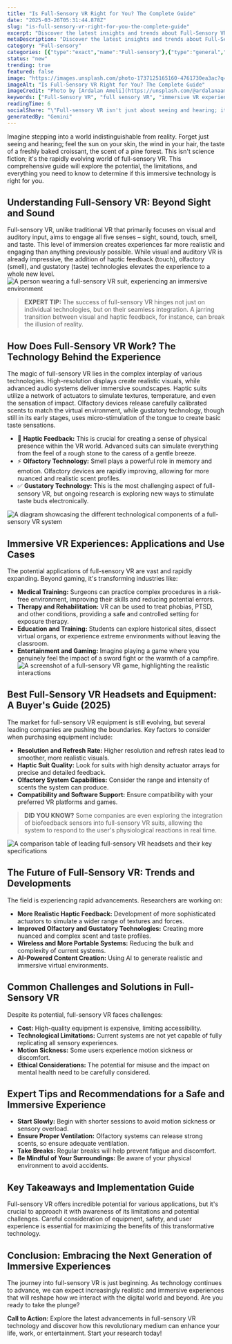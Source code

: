 ```yaml
---
title: "Is Full-Sensory VR Right for You? The Complete Guide"
date: "2025-03-26T05:31:44.878Z"
slug: "is-full-sensory-vr-right-for-you-the-complete-guide"
excerpt: "Discover the latest insights and trends about Full-Sensory VR. This comprehensive guide covers everything you need to know about Full-Sensory VR in 2025."
metaDescription: "Discover the latest insights and trends about Full-Sensory VR. This comprehensive guide covers everything you need to know about Full-Sensory VR in 2025."
category: "Full-sensory"
categories: [{"type":"exact","name":"Full-sensory"},{"type":"general","name":"Technology"},{"type":"medium","name":"Human-Computer Interaction"},{"type":"specific","name":"Haptic Feedback"},{"type":"niche","name":"Biometric Sensors"}]
status: "new"
trending: true
featured: false
image: "https://images.unsplash.com/photo-1737125165160-4761730ea3ac?q=85&w=1200&fit=max&fm=webp&auto=compress"
imageAlt: "Is Full-Sensory VR Right for You? The Complete Guide"
imageCredit: "Photo by [Ardalan Ameli](https://unsplash.com/@ardalanaameli) on Unsplash"
keywords: ["Full-Sensory VR", "full sensory VR", "immersive VR experiences", "haptic VR suits", "VR with smell and taste", "best full sensory VR headsets", "buy full sensory VR equipment", "future of full sensory VR", "full sensory VR games", "how does full sensory VR work?"]
readingTime: 6
socialShare: "\"Full-sensory VR isn't just about seeing and hearing; it's about feeling the virtual world. The future of immersion is here, and it's more visceral than you can imagine.\""
generatedBy: "Gemini"
---
```




Imagine stepping into a world indistinguishable from reality.  Forget just seeing and hearing; feel the sun on your skin, the wind in your hair, the taste of a freshly baked croissant, the scent of a pine forest.  This isn't science fiction; it's the rapidly evolving world of full-sensory VR.  This comprehensive guide will explore the potential, the limitations, and everything you need to know to determine if this immersive technology is right for you.

##  Understanding Full-Sensory VR: Beyond Sight and Sound

Full-sensory VR, unlike traditional VR that primarily focuses on visual and auditory input, aims to engage all five senses – sight, sound, touch, smell, and taste. This level of immersion creates experiences far more realistic and engaging than anything previously possible.  While visual and auditory VR is already impressive, the addition of haptic feedback (touch), olfactory (smell), and gustatory (taste) technologies elevates the experience to a whole new level.  ![A person wearing a full-sensory VR suit, experiencing an immersive environment](https://images.unsplash.com/photo-1667498606907-1f53824a8105?q=85&w=1200&fit=max&fm=webp&auto=compress)

> **EXPERT TIP:**  The success of full-sensory VR hinges not just on individual technologies, but on their seamless integration. A jarring transition between visual and haptic feedback, for instance, can break the illusion of reality.

##  How Does Full-Sensory VR Work? The Technology Behind the Experience

The magic of full-sensory VR lies in the complex interplay of various technologies.  High-resolution displays create realistic visuals, while advanced audio systems deliver immersive soundscapes. Haptic suits utilize a network of actuators to simulate textures, temperature, and even the sensation of impact.  Olfactory devices release carefully calibrated scents to match the virtual environment, while gustatory technology, though still in its early stages, uses micro-stimulation of the tongue to create basic taste sensations.

* 🔑 **Haptic Feedback:**  This is crucial for creating a sense of physical presence within the VR world. Advanced suits can simulate everything from the feel of a rough stone to the caress of a gentle breeze.
* ⚡ **Olfactory Technology:**  Smell plays a powerful role in memory and emotion.  Olfactory devices are rapidly improving, allowing for more nuanced and realistic scent profiles.
* ✅ **Gustatory Technology:** This is the most challenging aspect of full-sensory VR, but ongoing research is exploring new ways to stimulate taste buds electronically.

![A diagram showcasing the different technological components of a full-sensory VR system](https://images.unsplash.com/photo-1667498607319-7b08208c1a9a?q=85&w=1200&fit=max&fm=webp&auto=compress)

##  Immersive VR Experiences: Applications and Use Cases

The potential applications of full-sensory VR are vast and rapidly expanding.  Beyond gaming, it's transforming industries like:

* **Medical Training:** Surgeons can practice complex procedures in a risk-free environment, improving their skills and reducing potential errors.
* **Therapy and Rehabilitation:**  VR can be used to treat phobias, PTSD, and other conditions, providing a safe and controlled setting for exposure therapy.
* **Education and Training:**  Students can explore historical sites, dissect virtual organs, or experience extreme environments without leaving the classroom.
* **Entertainment and Gaming:**  Imagine playing a game where you genuinely feel the impact of a sword fight or the warmth of a campfire.  ![A screenshot of a full-sensory VR game, highlighting the realistic interactions](https://images.unsplash.com/photo-1617802690658-1173a812650d?q=85&w=1200&fit=max&fm=webp&auto=compress)

##  Best Full-Sensory VR Headsets and Equipment: A Buyer's Guide (2025)

The market for full-sensory VR equipment is still evolving, but several leading companies are pushing the boundaries.  Key factors to consider when purchasing equipment include:

* **Resolution and Refresh Rate:**  Higher resolution and refresh rates lead to smoother, more realistic visuals.
* **Haptic Suit Quality:**  Look for suits with high density actuator arrays for precise and detailed feedback.
* **Olfactory System Capabilities:**  Consider the range and intensity of scents the system can produce.
* **Compatibility and Software Support:**  Ensure compatibility with your preferred VR platforms and games.

> **DID YOU KNOW?**  Some companies are even exploring the integration of biofeedback sensors into full-sensory VR suits, allowing the system to respond to the user's physiological reactions in real time.

![A comparison table of leading full-sensory VR headsets and their key specifications](https://images.unsplash.com/photo-1737125165160-4761730ea3ac?q=85&w=1200&fit=max&fm=webp&auto=compress)

##  The Future of Full-Sensory VR: Trends and Developments

The field is experiencing rapid advancements.  Researchers are working on:

* **More Realistic Haptic Feedback:**  Development of more sophisticated actuators to simulate a wider range of textures and forces.
* **Improved Olfactory and Gustatory Technologies:**  Creating more nuanced and complex scent and taste profiles.
* **Wireless and More Portable Systems:**  Reducing the bulk and complexity of current systems.
* **AI-Powered Content Creation:**  Using AI to generate realistic and immersive virtual environments.

##  Common Challenges and Solutions in Full-Sensory VR

Despite its potential, full-sensory VR faces challenges:

* **Cost:**  High-quality equipment is expensive, limiting accessibility.
* **Technological Limitations:**  Current systems are not yet capable of fully replicating all sensory experiences.
* **Motion Sickness:**  Some users experience motion sickness or discomfort.
* **Ethical Considerations:**  The potential for misuse and the impact on mental health need to be carefully considered.

##  Expert Tips and Recommendations for a Safe and Immersive Experience

* **Start Slowly:**  Begin with shorter sessions to avoid motion sickness or sensory overload.
* **Ensure Proper Ventilation:**  Olfactory systems can release strong scents, so ensure adequate ventilation.
* **Take Breaks:**  Regular breaks will help prevent fatigue and discomfort.
* **Be Mindful of Your Surroundings:**  Be aware of your physical environment to avoid accidents.

##  Key Takeaways and Implementation Guide

Full-sensory VR offers incredible potential for various applications, but it's crucial to approach it with awareness of its limitations and potential challenges.  Careful consideration of equipment, safety, and user experience is essential for maximizing the benefits of this transformative technology.

## Conclusion: Embracing the Next Generation of Immersive Experiences

The journey into full-sensory VR is just beginning.  As technology continues to advance, we can expect increasingly realistic and immersive experiences that will reshape how we interact with the digital world and beyond.  Are you ready to take the plunge?

**Call to Action:** Explore the latest advancements in full-sensory VR technology and discover how this revolutionary medium can enhance your life, work, or entertainment.  Start your research today!
